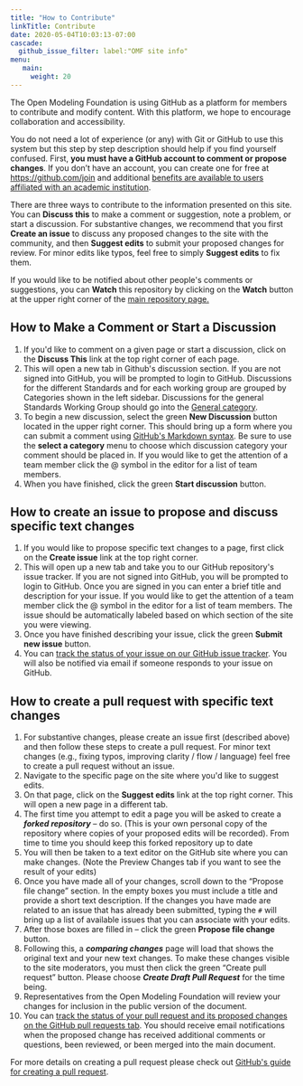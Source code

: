 ```yaml
---
title: "How to Contribute"
linkTitle: Contribute
date: 2020-05-04T10:03:13-07:00
cascade:
  github_issue_filter: label:"OMF site info"
menu:		
   main:		
     weight: 20 
---
```


The Open Modeling Foundation is using GitHub as a platform for members to contribute and modify content. With this platform, we hope to encourage collaboration and accessibility.

You do not need a lot of experience (or any) with Git or GitHub to use this system but this step by step description should help if you find yourself confused. First, **you must have a GitHub account to comment or propose changes**. If you don’t have an account, you can create one for free at https://github.com/join and additional [benefits are available to users affiliated with an academic institution](https://education.github.com/benefits).

There are three ways to contribute to the information presented on this site. You can **Discuss this** to make a comment or suggestion, note a problem, or start a discussion. For substantive changes, we recommend that you first **Create an issue** to discuss any proposed changes to the site with the community, and then **Suggest edits** to submit your proposed changes for review. For minor edits like typos, feel free to simply **Suggest edits** to fix them.

If you would like to be notified about other people's comments or suggestions, you can **Watch** this repository by clicking on the **Watch** button at the upper right corner of the [main repository page.](https://github.com/openmodelingfoundation/openmodelingfoundation.github.io)


## How to Make a Comment or Start a Discussion
1. If you'd like to comment on a given page or start a discussion, click on the **Discuss This** link at the top right corner of each page.
2. This will open a new tab in Github's discussion section. If you are not signed into GitHub, you will be prompted to login to GitHub. Discussions for the different Standards and for each working group are grouped by Categories shown in the left sidebar. Discussions for the general Standards Working Group should go into the [General category](https://github.com/openmodelingfoundation/openmodelingfoundation.github.io/discussions/categories/general).
3. To begin a new discussion, select the green **New Discussion** button located in the upper right corner. This should bring up a form where you can submit a comment using [GitHub's Markdown syntax](https://guides.github.com/features/mastering-markdown/#intro). Be sure to use the **select a category** menu to choose which discussion category your comment should be placed in. If you would like to get the attention of a team member click the @ symbol in the editor for a list of team members.
4. When you have finished, click the green **Start discussion** button.


## How to create an issue to propose and discuss specific text changes
1. If you would like to propose specific text changes to a page, first click on the **Create issue** link at the top right corner.
2. This will open up a new tab and take you to our GitHub repository's issue tracker. If you are not signed into GitHub, you will be prompted to login to GitHub. Once you are signed in you can enter a brief title and description for your issue. If you would like to get the attention of a team member click the @ symbol in the editor for a list of team members. The issue should be automatically labeled based on which section of the site you were viewing.
3. Once you have finished describing your issue, click the green **Submit new issue** button. 
4. You can [track the status of your issue on our GitHub issue tracker](https://github.com/openmodelingfoundation/openmodelingfoundation.github.io/issues). You will also be notified via email if someone responds to your issue on GitHub.


## How to create a pull request with specific text changes

1. For substantive changes, please create an issue first (described above) and then follow these steps to create a pull request. For minor text changes (e.g., fixing typos, improving clarity / flow / language) feel free to create a pull request without an issue.
2. Navigate to the specific page on the site where you'd like to suggest edits.
3. On that page, click on the **Suggest edits** link at the top right corner. This will open a new page in a different tab.
4. The first time you attempt to edit a page you will be asked to create a ***forked repository*** – do so. (This is your own personal copy of the repository where copies of your proposed edits will be recorded). From time to time you should keep this forked repository up to date 
5. You will then be taken to a text editor on the GitHub site where you can make changes. (Note the Preview Changes tab if you want to see the result of your edits)
6. Once you have made all of your changes, scroll down to the “Propose file change” section. In the empty boxes you must include a title and provide a short text description. If the changes you have made are related to an issue that has already been submitted, typing the `#` will bring up a list of available issues that you can associate with your edits. 
7. After those boxes are filled in – click the green **Propose file change** button.
8. Following this, a ***comparing changes*** page will load that shows the original text and your new text changes. To make these changes visible to the site moderators, you must then click the green “Create pull request” button. Please choose ***Create Draft Pull Request*** for the time being.
9. Representatives from the Open Modeling Foundation will review your changes for inclusion in the public version of the document.
10. You can [track the status of your pull request and its proposed changes on the GitHub pull requests tab](https://github.com/openmodelingfoundation/openmodelingfoundation.github.io/pulls). You should receive email notifications when the proposed change has received additional comments or questions, been reviewed, or been merged into the main document.

For more details on creating a pull request please check out 
[GitHub's guide for creating a pull request](https://docs.github.com/en/github/collaborating-with-pull-requests/proposing-changes-to-your-work-with-pull-requests/creating-a-pull-request).
